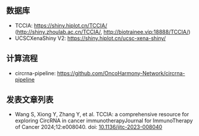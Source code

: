 ## 数据库

- TCCIA: <https://shiny.hiplot.cn/TCCIA/> (<http://shiny.zhoulab.ac.cn/TCCIA/>, <http://biotrainee.vip:18888/TCCIA/>)
- UCSCXenaShiny V2: <https://shiny.hiplot.cn/ucsc-xena-shiny/>

## 计算流程

- circrna-pipeline: <https://github.com/OncoHarmony-Network/circrna-pipeline>

## 发表文章列表

- Wang S, Xiong Y, Zhang Y, et al. TCCIA: a comprehensive resource for exploring CircRNA in cancer immunotherapyJournal for ImmunoTherapy of Cancer 2024;12:e008040. doi: [10.1136/jitc-2023-008040](https://jitc.bmj.com/content/12/1/e008040)